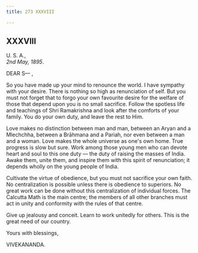 ```yaml
---
title: 273 XXXVIII

---
```

  

  

## XXXVIII

U. S. A.,  
*2nd May, 1895*.

DEAR S— ,

So you have made up your mind to renounce the world. I have sympathy
with your desire. There is nothing so high as renunciation of self. But
you must not forget that to forgo your own favourite desire for the
welfare of those that depend upon you is no small sacrifice. Follow the
spotless life and teachings of Shri Ramakrishna and look after the
comforts of your family. You do your own duty, and leave the rest to
Him.

Love makes no distinction between man and man, between an Aryan and a
Mlechchha, between a Brāhmana and a Pariah, nor even between a man and a
woman. Love makes the whole universe as one's own home. True progress is
slow but sure. Work among those young men who can devote heart and soul
to this one duty — the duty of raising the masses of India. Awake them,
unite them, and inspire them with this spirit of renunciation; it
depends wholly on the young people of India.

Cultivate the virtue of obedience, but you must not sacrifice your own
faith. No centralization is possible unless there is obedience to
superiors. No great work can be done without this centralization of
individual forces. The Calcutta Math is the main centre; the members of
all other branches must act in unity and conformity with the rules of
that centre.

Give up jealousy and conceit. Learn to work unitedly for others. This is
the great need of our country.

Yours with blessings,

VIVEKANANDA.
